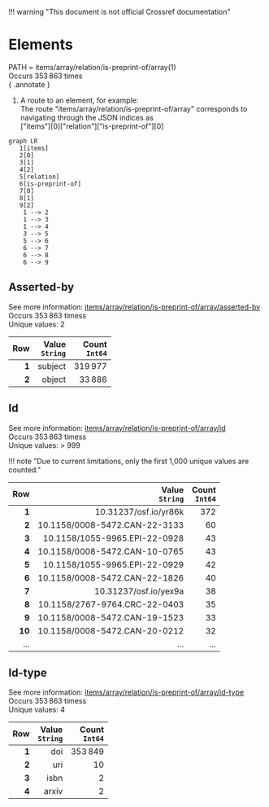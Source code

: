 !!! warning "This document is not official Crossref documentation"
# Elements
PATH = items/array/relation/is-preprint-of/array(1)  
Occurs 353 863 times  
{ .annotate }

1. A route to an element, for example:  
   The route "items/array/relation/is-preprint-of/array" corresponds to navigating through the JSON indices as  
   ["items"][0]["relation"]["is-preprint-of"][0]  

```mermaid
graph LR
   1[items]
   2[0]
   3[1]
   4[2]
   5[relation]
   6[is-preprint-of]
   7[0]
   8[1]
   9[2]
    1 --> 2
    1 --> 3
    1 --> 4
    3 --> 5
    5 --> 6
    6 --> 7
    6 --> 8
    6 --> 9
```


## Asserted-by
See more information: [items/array/relation/is-preprint-of/array/asserted-by](asserted-by/index.md)  
Occurs 353 863 timess  
Unique values: 2  

| **Row** | **Value**<br>`String` | **Count**<br>`Int64` |
|--------:|----------------------:|---------------------:|
| **1**   | subject               | 319 977              |
| **2**   | object                | 33 886               |

## Id
See more information: [items/array/relation/is-preprint-of/array/id](id/index.md)  
Occurs 353 863 timess  
Unique values: > 999  

!!! note "Due to current limitations, only the first 1,000 unique values are counted."

| **Row** | **Value**<br>`String`         | **Count**<br>`Int64` |
|--------:|------------------------------:|---------------------:|
| **1**   | 10.31237/osf.io/yr86k         | 372                  |
| **2**   | 10.1158/0008-5472.CAN-22-3133 | 60                   |
| **3**   | 10.1158/1055-9965.EPI-22-0928 | 43                   |
| **4**   | 10.1158/0008-5472.CAN-10-0765 | 43                   |
| **5**   | 10.1158/1055-9965.EPI-22-0929 | 42                   |
| **6**   | 10.1158/0008-5472.CAN-22-1826 | 40                   |
| **7**   | 10.31237/osf.io/yex9a         | 38                   |
| **8**   | 10.1158/2767-9764.CRC-22-0403 | 35                   |
| **9**   | 10.1158/0008-5472.CAN-19-1523 | 33                   |
| **10**  | 10.1158/0008-5472.CAN-20-0212 | 32                   |
| ... | ... | ... |

## Id-type
See more information: [items/array/relation/is-preprint-of/array/id-type](id-type/index.md)  
Occurs 353 863 timess  
Unique values: 4  

| **Row** | **Value**<br>`String` | **Count**<br>`Int64` |
|--------:|----------------------:|---------------------:|
| **1**   | doi                   | 353 849              |
| **2**   | uri                   | 10                   |
| **3**   | isbn                  | 2                    |
| **4**   | arxiv                 | 2                    |

